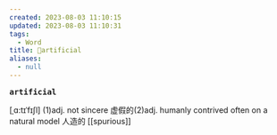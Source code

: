 ```yaml
---
created: 2023-08-03 11:10:15
updated: 2023-08-03 11:10:31
tags:
  - Word
title: 📖artificial
aliases:
  - null
---
```


<pre><strong>artificial</strong></pre>
[ˌɑ:tɪˈfɪʃl]
(1)adj. not sincere 虚假的(2)adj. humanly contrived often on a natural model ⼈造的
[[spurious]]
